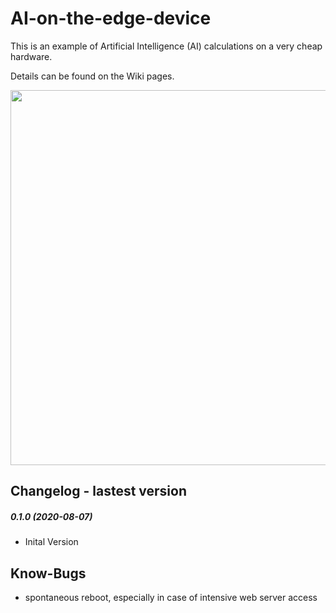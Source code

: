 # AI-on-the-edge-device

This is an example of Artificial Intelligence (AI) calculations on a very cheap hardware.

Details can be found on the Wiki pages.

<img src="https://raw.githubusercontent.com/jomjol/AI-on-the-edge-device/master/images/index.png" width="600"> 


## Changelog - lastest version

##### 0.1.0 (2020-08-07)

* Inital Version



## Know-Bugs

* spontaneous reboot, especially in case of intensive web server access